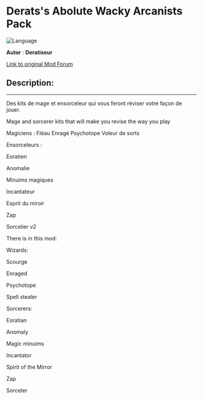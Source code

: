 # Derats's Abolute Wacky Arcanists Pack

![Language](https://img.shields.io/static/v1?label=language&message=english%20%7C%20french%20%7C%20&color=informational)

**Autor** : **Deratiseur**

[Link to original Mod Forum](https://www.baldursgateworld.fr/viewtopic.php?t=33790)


## Description:
------------

Des kits de mage et ensorceleur qui vous feront réviser votre façon de jouer.

Mage and sorcerer kits that will make you revise the way you play


Magiciens :
Fléau
Enragé
Psychotope
Voleur de sorts




Ensorceleurs :

Eoratien

Anomalie

Minuims magiques

Incantateur

Esprit du miroir

Zap

Sorcelier v2


There is in this mod:

Wizards:

Scourge

Enraged

Psychotope

Spell stealer




Sorcerers:

Eoratian

Anomaly

Magic minuims

Incantator

Spirit of the Mirror

Zap

Sorceler
